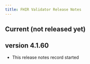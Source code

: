 ```yaml
---
title: FHIR Validator Release Notes
---
```


## Current (not released yet)

## version 4.1.60

* This release notes record started

